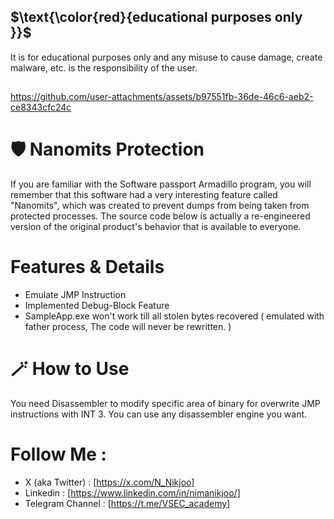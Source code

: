 ## $\text{\color{red}{educational purposes only }}$

It is for educational purposes only and any misuse to cause damage, create malware, etc. is the responsibility of the user.

##
https://github.com/user-attachments/assets/b97551fb-36de-46c6-aeb2-ce8343cfc24c
##

# :shield:	Nanomits Protection
If you are familiar with the Software passport Armadillo program, you will remember that this software had a very interesting feature called "Nanomits", which was created to prevent dumps from being taken from protected processes. The source code below is actually a re-engineered version of the original product's behavior that is available to everyone.


# Features & Details
- Emulate JMP Instruction
- Implemented Debug-Block Feature 
- SampleApp.exe won't work till all stolen bytes recovered ( emulated with father process, The code will never be rewritten. )

##

# 🪄 How to Use
You need Disassembler to modify specific area of binary for overwrite JMP instructions with INT 3.
You can use any disassembler engine you want.

##

# Follow Me :
- X (aka Twitter) : [https://x.com/N_Nikjoo]
- Linkedin : [https://www.linkedin.com/in/nimanikjoo/]
- Telegram Channel : [https://t.me/VSEC_academy]

